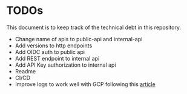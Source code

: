 # TODOs

This document is to keep track of the technical debt in this repository.

- Change name of apis to public-api and internal-api
- Add versions to http endpoints
- Add OIDC auth to public api
- Add REST endpoint to internal api
- Add API Key authorization to internal api
- Readme
- CI/CD
- Improve logs to work well with GCP following this [article](https://cloud.google.com/trace/docs/setup/nodejs-ot)
